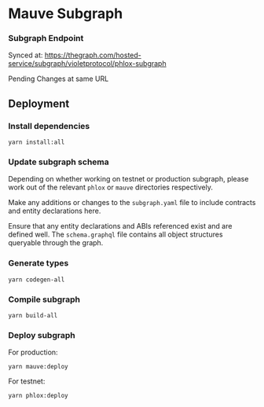 # Mauve Subgraph

### Subgraph Endpoint

Synced at: https://thegraph.com/hosted-service/subgraph/violetprotocol/phlox-subgraph

Pending Changes at same URL

## Deployment

### Install dependencies

```
yarn install:all
```

### Update subgraph schema

Depending on whether working on testnet or production subgraph, please work out of the relevant `phlox` or `mauve` directories respectively.

Make any additions or changes to the `subgraph.yaml` file to include contracts and entity declarations here.

Ensure that any entity declarations and ABIs referenced exist and are defined well. The `schema.graphql` file contains all object structures queryable through the graph.

### Generate types

```
yarn codegen-all
```

### Compile subgraph

```
yarn build-all
```

### Deploy subgraph

For production:

```
yarn mauve:deploy
```

For testnet:

```
yarn phlox:deploy
```
